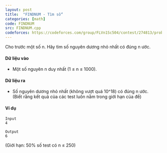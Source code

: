 ```yaml
---
layout: post
title:  "FINDNUM - Tìm số"
categories: [math]
code: FINDNUM
src: FINDNUM.cpp
codeforces: https://codeforces.com/group/FLVn1Sc504/contest/274813/problem/T
---
```


Cho trước một số n. Hãy tìm số nguyên dương nhỏ nhất có đúng n ước.

#### Dữ liệu vào

+ Một số nguyên n duy nhất (1 ≤ n ≤ 1000).

#### Dữ liệu ra

+ Số nguyên dương nhỏ nhất (không vượt quá 10^18) có đúng n ước.  
(Biết rằng kết quả của các test luôn nằm trong giới hạn của đề)

#### Ví dụ

```
Input   
4

Output   
6  
```

(Giới hạn: 50% số test có n ≤ 250)

<!--more-->

